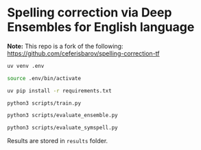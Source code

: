 # Spelling correction via Deep Ensembles for English language
**Note:** This repo is a fork of the following: https://github.com/ceferisbarov/spelling-correction-tf

```sh
uv venv .env

source .env/bin/activate

uv pip install -r requirements.txt

python3 scripts/train.py

python3 scripts/evaluate_ensemble.py

python3 scripts/evaluate_symspell.py
```
Results are stored in `results` folder.
